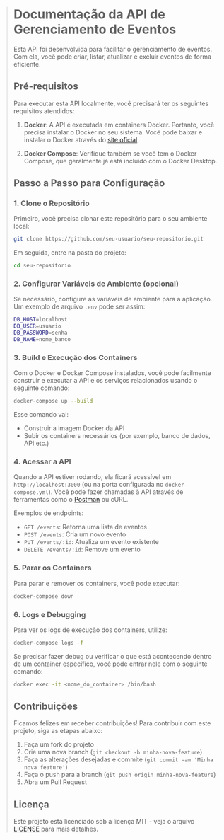 > # Documentação da API de Gerenciamento de Eventos
>
> Esta API foi desenvolvida para facilitar o gerenciamento de eventos. Com ela, você pode criar, listar, atualizar e excluir eventos de forma eficiente.
>
> ## Pré-requisitos
>
> Para executar esta API localmente, você precisará ter os seguintes requisitos atendidos:
>
> 1. **Docker**: A API é executada em containers Docker. Portanto, você precisa instalar o Docker no seu sistema. Você pode baixar e instalar o Docker através do [site oficial](https://www.docker.com/get-started).
>
> 2. **Docker Compose**: Verifique também se você tem o Docker Compose, que geralmente já está incluído com o Docker Desktop.
>
> ## Passo a Passo para Configuração
>
> ### 1. Clone o Repositório
> 
> Primeiro, você precisa clonar este repositório para o seu ambiente local:
> 
> ```bash
> git clone https://github.com/seu-usuario/seu-repositorio.git
> ```
>
> Em seguida, entre na pasta do projeto:
> 
> ```bash
> cd seu-repositorio
> ```
>
> ### 2. Configurar Variáveis de Ambiente (opcional)
>
> Se necessário, configure as variáveis de ambiente para a aplicação. Um exemplo de arquivo `.env` pode ser assim:
> 
> ```bash
> DB_HOST=localhost
> DB_USER=usuario
> DB_PASSWORD=senha
> DB_NAME=nome_banco
> ```
>
> ### 3. Build e Execução dos Containers
>
> Com o Docker e Docker Compose instalados, você pode facilmente construir e executar a API e os serviços relacionados usando o seguinte comando:
> 
> ```bash
> docker-compose up --build
> ```
>
> Esse comando vai:
> - Construir a imagem Docker da API
> - Subir os containers necessários (por exemplo, banco de dados, API etc.)
>
> ### 4. Acessar a API
>
> Quando a API estiver rodando, ela ficará acessível em `http://localhost:3000` (ou na porta configurada no `docker-compose.yml`). Você pode fazer chamadas à API através de ferramentas como o [Postman](https://www.postman.com/) ou cURL.
>
> Exemplos de endpoints:
> 
> - `GET /events`: Retorna uma lista de eventos
> - `POST /events`: Cria um novo evento
> - `PUT /events/:id`: Atualiza um evento existente
> - `DELETE /events/:id`: Remove um evento
>
> ### 5. Parar os Containers
>
> Para parar e remover os containers, você pode executar:
> 
> ```bash
> docker-compose down
> ```
>
> ### 6. Logs e Debugging
>
> Para ver os logs de execução dos containers, utilize:
> 
> ```bash
> docker-compose logs -f
> ```
>
> Se precisar fazer debug ou verificar o que está acontecendo dentro de um container específico, você pode entrar nele com o seguinte comando:
> 
> ```bash
> docker exec -it <nome_do_container> /bin/bash
> ```
>
> ## Contribuições
>
> Ficamos felizes em receber contribuições! Para contribuir com este projeto, siga as etapas abaixo:
>
> 1. Faça um fork do projeto
> 2. Crie uma nova branch (`git checkout -b minha-nova-feature`)
> 3. Faça as alterações desejadas e commite (`git commit -am 'Minha nova feature'`)
> 4. Faça o push para a branch (`git push origin minha-nova-feature`)
> 5. Abra um Pull Request
>
> ## Licença
>
> Este projeto está licenciado sob a licença MIT - veja o arquivo [LICENSE](LICENSE) para mais detalhes.
